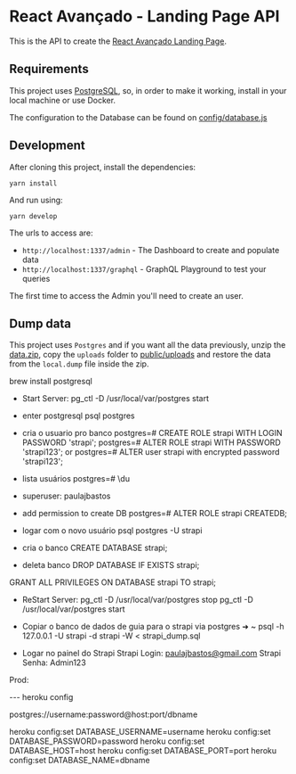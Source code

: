 # React Avançado - Landing Page API

This is the API to create the [React Avançado Landing Page](https://reactavancado.com.br/).

## Requirements

This project uses [PostgreSQL](https://www.postgresql.org/), so, in order to make it working, install in your local machine or use Docker.

The configuration to the Database can be found on [config/database.js](config/database.js)

## Development

After cloning this project, install the dependencies:

```
yarn install
```

And run using:

```
yarn develop
```

The urls to access are:

- `http://localhost:1337/admin` - The Dashboard to create and populate data
- `http://localhost:1337/graphql` - GraphQL Playground to test your queries

The first time to access the Admin you'll need to create an user.

## Dump data

This project uses `Postgres` and if you want all the data previously, unzip the [data.zip](data.zip), copy the `uploads` folder to [public/uploads](public/uploads) and restore the data from the `local.dump` file inside the zip.

brew install postgresql

- Start Server:
pg_ctl -D /usr/local/var/postgres start

- enter postgresql
psql postgres

- cria o usuario pro banco
postgres=# CREATE ROLE strapi WITH LOGIN PASSWORD 'strapi';
postgres=# ALTER ROLE strapi WITH PASSWORD 'strapi123'; 
or
postgres=# ALTER user strapi with encrypted password 'strapi123';


- lista usuários
postgres=# \du
- superuser: paulajbastos

- add permission to create DB
postgres=# ALTER ROLE strapi CREATEDB;

- logar com o novo usuário
psql postgres -U strapi

- cria o banco
CREATE DATABASE strapi;

- deleta banco
DROP DATABASE IF EXISTS strapi;

GRANT ALL PRIVILEGES ON DATABASE strapi TO strapi;

- ReStart Server:
pg_ctl -D /usr/local/var/postgres stop
pg_ctl -D /usr/local/var/postgres start

- Copiar o banco de dados de guia para o strapi via postgres
➜ ~ psql -h 127.0.0.1 -U strapi -d strapi -W < strapi_dump.sql


- Logar no painel do Strapi
Strapi Login: paulajbastos@gmail.com
Strapi Senha: Admin123


Prod:

--- heroku config

postgres://username:password@host:port/dbname

heroku config:set DATABASE_USERNAME=username
heroku config:set DATABASE_PASSWORD=password
heroku config:set DATABASE_HOST=host
heroku config:set DATABASE_PORT=port
heroku config:set DATABASE_NAME=dbname
